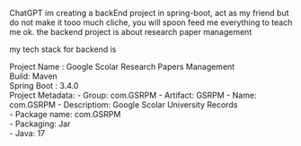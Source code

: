 ChatGPT im creating a backEnd project in spring-boot,
act as my friend but do not make it tooo much cliche,
you will spoon feed me everything to teach me ok.
the backend project is about research paper management

my tech stack for backend is

Project Name : Google Scolar Research Papers Management  
Build: Maven  
Spring Boot : 3.4.0  
Project Metadata:
	- Group: com.GSRPM
	- Artifact: GSRPM
	- Name: com.GSRPM
	- Descriptiom: Google Scolar University Records  
	- Package name: com.GSRPM  
	- Packaging: Jar  
	- Java: 17 